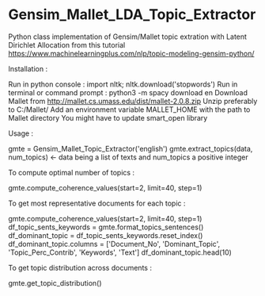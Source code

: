 # Gensim_Mallet_LDA_Topic_Extractor
Python class implementation of Gensim/Mallet topic extration with Latent Dirichlet Allocation from this tutorial https://www.machinelearningplus.com/nlp/topic-modeling-gensim-python/

Installation :

Run in python console : import nltk; nltk.download('stopwords')
Run in terminal or command prompt : python3 -m spacy download en
Download Mallet from http://mallet.cs.umass.edu/dist/mallet-2.0.8.zip
Unzip preferably to C:/Mallet/
Add an environment variable MALLET_HOME with the path to Mallet directory
You might have to update smart_open library

Usage :

gmte = Gensim_Mallet_Topic_Extractor('english')
gmte.extract_topics(data, num_topics) <- data being a list of texts
                                         and num_topics a positive integer

To compute optimal number of topics :

gmte.compute_coherence_values(start=2, limit=40, step=1)

To get most representative documents for each topic :

gmte.compute_coherence_values(start=2, limit=40, step=1)
df_topic_sents_keywords = gmte.format_topics_sentences()
df_dominant_topic = df_topic_sents_keywords.reset_index()
df_dominant_topic.columns = ['Document_No', 'Dominant_Topic',
                             'Topic_Perc_Contrib', 'Keywords', 'Text']
df_dominant_topic.head(10)

To get topic distribution across documents :

gmte.get_topic_distribution()
